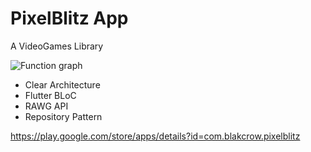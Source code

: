 # PixelBlitz App

A VideoGames Library

![Function graph](https://github.com/bl4kcrow/pixelblitz_app/assets/57684868/1b06cc04-2de3-4ec9-ac75-d94e37d3a594)

 - Clear Architecture
 - Flutter BLoC
 - RAWG API
 - Repository Pattern

https://play.google.com/store/apps/details?id=com.blakcrow.pixelblitz
   
